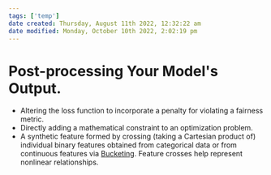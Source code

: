 ```yaml
---
tags: ['temp']
date created: Thursday, August 11th 2022, 12:32:22 am
date modified: Monday, October 10th 2022, 2:02:19 pm
---
```


# Post-processing Your Model's Output.
- Altering the loss function to incorporate a penalty for violating a fairness metric.
- Directly adding a mathematical constraint to an optimization problem.
- A synthetic feature formed by crossing (taking a Cartesian product of) individual binary features obtained from categorical data or from continuous features via [Bucketing](Bucketing.md). Feature crosses help represent nonlinear relationships.



